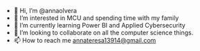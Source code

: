- 👋 Hi, I’m @annaolvera
- 👀 I’m interested in MCU and spending time with my family
- 🌱 I’m currently learning Power BI and Applied Cybersecurity
- 💞️ I’m looking to collaborate on all the computer science things. 
- 📫 How to reach me annateresa13914@gmail.com

<!---
annaolvera/annaolvera is a ✨ special ✨ repository because its `README.md` (this file) appears on your GitHub profile.
You can click the Preview link to take a look at your changes.
--->
